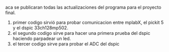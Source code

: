 aca se publicaran todas las actualizaciones del programa para el proyecto final.

1. primer codigo sirvió para probar comunicacion entre mplabX, el pickit 5 y el dspic 33ch128mp502.
2. el segundo codigo sirve para hacer una primera prueba del dspic haciendo parpadear un led.
3. el tercer codigo sirve para probar el ADC del dspic
